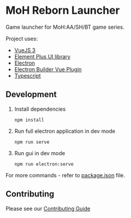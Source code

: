 # MoH Reborn Launcher

Game launcher for MoH:AA/SH/BT game series.

Project uses:

- [VueJS 3](https://v3.vuejs.org/)
- [Element Plus UI library](https://element-plus.org/)
- [Electron](https://www.electronjs.org/)
- [Electron Builder Vue Plugin](https://nklayman.github.io/vue-cli-plugin-electron-builder/)
- [Typescript](https://www.typescriptlang.org/)


## Development

1. Install dependencies
    ```
    npm install
    ```
   
2. Run full electron application in dev mode
    ```
    npm run serve
    ```
   
3. Run gui in dev mode
    ```
    npm run electron:serve
    ```

For more commands - refer to [package.json](package.json) file.

## Contributing

Please see our [Contributing Guide](.github/CONTRIBUTING.md)